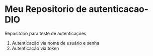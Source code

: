 # Meu Repositorio de autenticacao-DIO
Repositório para teste de autenticações
1. Autenticação via nome de usuário e senha
2. Autenticação via token
